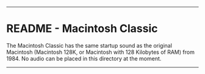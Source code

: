 
***

# README - Macintosh Classic

The Macintosh Classic has the same startup sound as the original Macintosh (Macintosh 128K, or Macintosh with 128 Kilobytes of RAM) from 1984. No audio can be placed in this directory at the moment.

***
